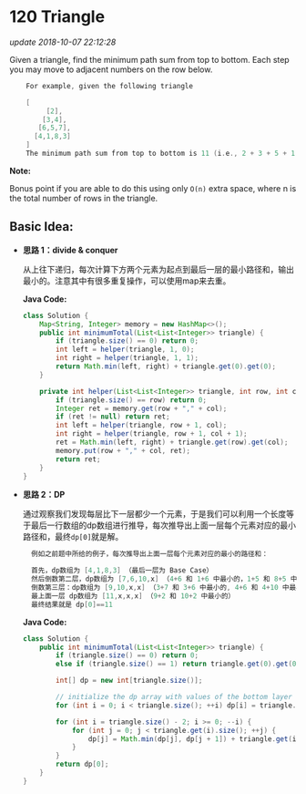# 120 Triangle

_update 2018-10-07 22:12:28_

Given a triangle, find the minimum path sum from top to bottom. Each step you may move to adjacent numbers on the row below.

```c
    For example, given the following triangle

    [
         [2],
        [3,4],
       [6,5,7],
      [4,1,8,3]
    ]
    The minimum path sum from top to bottom is 11 (i.e., 2 + 3 + 5 + 1 = 11).
```

**Note:**

Bonus point if you are able to do this using only `O(n)` extra space, where n is the total number of rows in the triangle.

## Basic Idea:

* **思路 1：divide & conquer**

  从上往下递归，每次计算下方两个元素为起点到最后一层的最小路径和，输出最小的。注意其中有很多重复操作，可以使用map来去重。

  **Java Code:**

  ```java
  class Solution {
      Map<String, Integer> memory = new HashMap<>();
      public int minimumTotal(List<List<Integer>> triangle) {
          if (triangle.size() == 0) return 0;
          int left = helper(triangle, 1, 0);
          int right = helper(triangle, 1, 1);
          return Math.min(left, right) + triangle.get(0).get(0);
      }

      private int helper(List<List<Integer>> triangle, int row, int col) {
          if (triangle.size() == row) return 0;
          Integer ret = memory.get(row + "," + col);
          if (ret != null) return ret;
          int left = helper(triangle, row + 1, col);
          int right = helper(triangle, row + 1, col + 1);
          ret = Math.min(left, right) + triangle.get(row).get(col);
          memory.put(row + "," + col, ret);
          return ret;
      }
  }
  ```

* **思路 2：DP**

  通过观察我们发现每层比下一层都少一个元素，于是我们可以利用一个长度等于最后一行数组的dp数组进行推导，每次推导出上面一层每个元素对应的最小路径和，最终`dp[0]`就是解。

  ```c
    例如之前题中所给的例子，每次推导出上面一层每个元素对应的最小的路径和：

    首先，dp数组为 [4,1,8,3] （最后一层为 Base Case）
    然后倒数第二层，dp数组为 [7,6,10,x] （4+6 和 1+6 中最小的，1+5 和 8+5 中最小的, 7+8 和 7+3 中最小的）
    倒数第三层：dp数组为 [9,10,x,x] （3+7 和 3+6 中最小的, 4+6 和 4+10 中最小的）
    最上面一层 dp数组为 [11,x,x,x] （9+2 和 10+2 中最小的）
    最终结果就是 dp[0]==11
  ```

  **Java Code:**

  ```java
  class Solution {
      public int minimumTotal(List<List<Integer>> triangle) {
          if (triangle.size() == 0) return 0;
          else if (triangle.size() == 1) return triangle.get(0).get(0);

          int[] dp = new int[triangle.size()];

          // initialize the dp array with values of the bottom layer
          for (int i = 0; i < triangle.size(); ++i) dp[i] = triangle.get(triangle.size() - 1).get(i);

          for (int i = triangle.size() - 2; i >= 0; --i) {
              for (int j = 0; j < triangle.get(i).size(); ++j) {
                  dp[j] = Math.min(dp[j], dp[j + 1]) + triangle.get(i).get(j);
              }
          }
          return dp[0];
      }
  }
  ```

